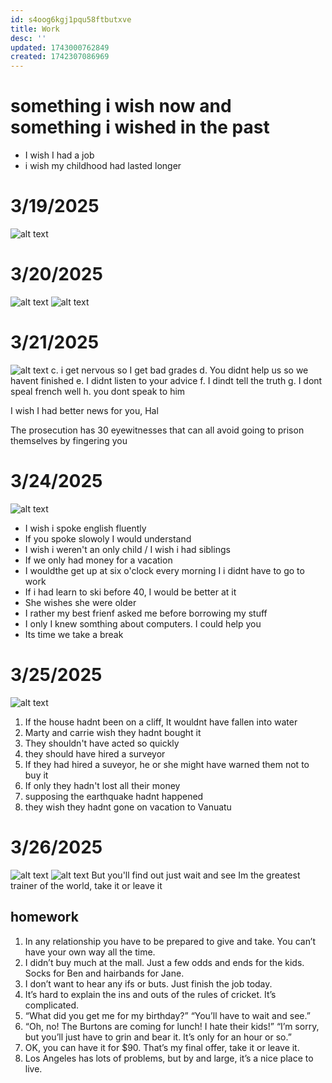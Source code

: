 ```yaml
---
id: s4oog6kgj1pqu58ftbutxve
title: Work
desc: ''
updated: 1743000762849
created: 1742307086969
---
```

# something i wish now and something i wished in the past
- I wish I had a job
- i wish my childhood had lasted longer

# 3/19/2025
![alt text](image-63.png)

# 3/20/2025
![alt text](image-64.png)
![alt text](Screenshot_20250321_072211.png)

# 3/21/2025
![alt text](image-65.png)
c. i get nervous so I get bad grades
d. You didnt help us so we havent finished
e. I didnt listen to your advice
f. I dindt tell the truth
g. I dont speal french well
h. you dont speak to him

I wish I had better news for you, Hal

The prosecution has 30 eyewitnesses that can all avoid going to prison themselves by fingering you

# 3/24/2025
![alt text](image-66.png)
- I wish i spoke english fluently
- If you spoke slowoly I would understand
- I wish i weren't an only child / I wish i had siblings
- If we only had money for a vacation
- I wouldthe get up at six o'clock every morning I i didnt have to go to work
- If i had learn to ski before 40, I would be better at it
- She wishes she were older
- I rather my best frienf asked me before borrowing my stuff
- I only I knew somthing about computers. I could help you
- Its time we take a break

# 3/25/2025
![alt text](Screenshot_20250325_084646.png)
1. If the house hadnt been on a cliff, It wouldnt have fallen into water
2. Marty and carrie wish they hadnt bought it
3. They shouldn't have acted so quickly
4. they should have hired a surveyor
5. If they had hired a suveyor, he or she might have warned them not to buy it
6. If only they hadn't lost all their money
7. supposing the earthquake hadnt happened
8. they wish they hadnt gone on vacation to Vanuatu

# 3/26/2025
![alt text](Screenshot_20250326_082039.png)
![alt text](image-67.png)
But you'll find out just wait and see
Im the greatest trainer of the world, take it or leave it

## homework
1. In any relationship you have to be prepared to give and take. You can’t have your own way all the time.
2. I didn’t buy much at the mall. Just a few odds and ends for the kids. Socks for Ben and hairbands for Jane.
3. I don’t want to hear any ifs or buts. Just finish the job today.
4. It’s hard to explain the ins and outs of the rules of cricket. It’s complicated.
5. “What did you get me for my birthday?” “You’ll have to wait and see.”
6. “Oh, no! The Burtons are coming for lunch! I hate their kids!” “I’m sorry, but you’ll just have to grin and bear it. It’s only for an hour or so.”
7. OK, you can have it for $90. That’s my final offer, take it or leave it.
8. Los Angeles has lots of problems, but by and large, it’s a nice place to live.

